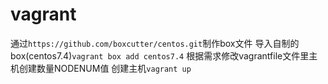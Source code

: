 # vagrant
通过`https://github.com/boxcutter/centos.git`制作box文件
导入自制的box(centos7.4)`vagrant box add centos7.4`
根据需求修改vagrantfile文件里主机创建数量NODENUM值
创建主机`vagrant up`

